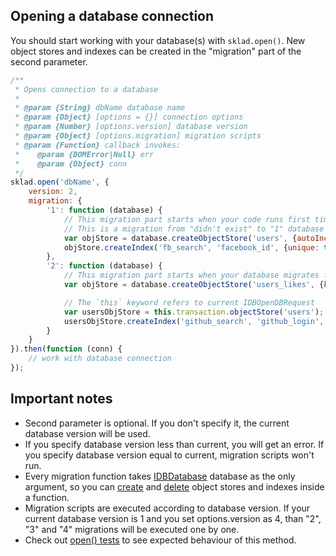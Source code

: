 ## Opening a database connection
You should start working with your database(s) with ```sklad.open()```. New object stores and indexes can be created in the "migration" part of the second parameter.

```javascript
/**
 * Opens connection to a database
 *
 * @param {String} dbName database name
 * @param {Object} [options = {}] connection options
 * @param {Number} [options.version] database version
 * @param {Object} [options.migration] migration scripts
 * @param {Function} callback invokes:
 *    @param {DOMError|Null} err
 *    @param {Object} conn
 */
sklad.open('dbName', {
    version: 2,
    migration: {
        '1': function (database) {
            // This migration part starts when your code runs first time in the browser.
            // This is a migration from "didn't exist" to "1" database version
            var objStore = database.createObjectStore('users', {autoIncrement: true});
            objStore.createIndex('fb_search', 'facebook_id', {unique: true});
        },
        '2': function (database) {
            // This migration part starts when your database migrates from "1" to "2" version
            var objStore = database.createObjectStore('users_likes', {keyPath: 'date'});

            // The `this` keyword refers to current IDBOpenDBRequest
            var usersObjStore = this.transaction.objectStore('users');
            usersObjStore.createIndex('github_search', 'github_login', {unique: true});
        }
    }
}).then(function (conn) {
    // work with database connection
});
```

## Important notes
 * Second parameter is optional. If you don't specify it, the current database version will be used.
 * If you specify database version less than current, you will get an error. If you specify database version equal to current, migration scripts won't run.
 * Every migration function takes [IDBDatabase](https://developer.mozilla.org/en-US/docs/IndexedDB/IDBDatabase) database as the only argument, so you can [create](https://developer.mozilla.org/en-US/docs/IndexedDB/IDBDatabase#createObjectStore) and [delete](https://developer.mozilla.org/en-US/docs/IndexedDB/IDBDatabase#deleteObjectStore) object stores and indexes inside a function.
 * Migration scripts are executed according to database version. If your current database version is 1 and you set options.version as 4, than "2", "3" and "4" migrations will be executed one by one.
 * Check out [open() tests](https://github.com/1999/sklad/blob/master/tests/open.js) to see expected behaviour of this method.
